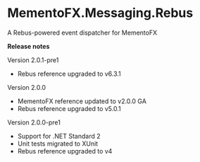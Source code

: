 # MementoFX.Messaging.Rebus
A Rebus-powered event dispatcher for MementoFX

**Release notes**

Version 2.0.1-pre1
- Rebus reference upgraded to v6.3.1

Version 2.0.0
- MementoFX reference updated to v2.0.0 GA
- Rebus reference upgraded to v5.0.1

Version 2.0.0-pre1
- Support for .NET Standard 2
- Unit tests migrated to XUnit
- Rebus reference upgraded to v4
